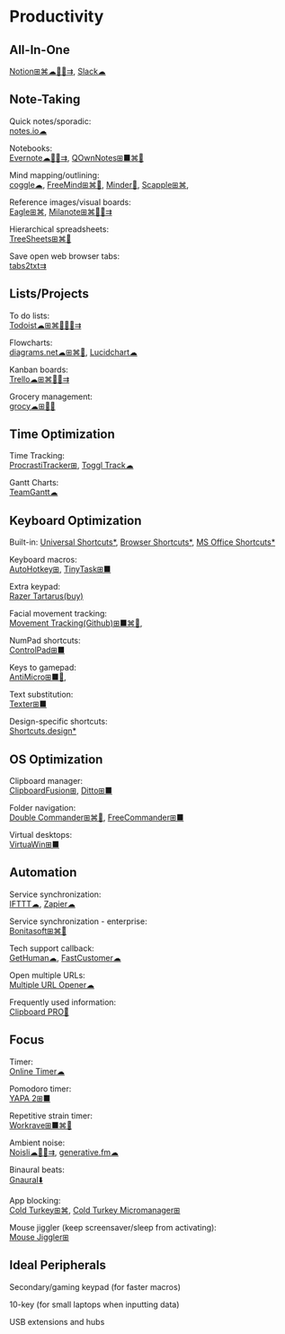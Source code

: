 # Productivity

## All-In-One

[Notion⊞⌘☁🍎🤖⇉](https://www.notion.so/),
[Slack☁](https://slack.com/)

## Note-Taking

Quick notes/sporadic:  
[notes.io☁](http://notes.io/)

Notebooks:  
[Evernote☁🍎🤖⇉](https://evernote.com/),
[QOwnNotes⊞■⌘🐧](https://www.qownnotes.org/)

Mind mapping/outlining:  
[coggle☁](https://coggle.it/),
[FreeMind⊞⌘🐧](http://freemind.sourceforge.net/wiki/index.php/Main_Page),
[Minder🐧](https://github.com/phase1geo/Minder),
[Scapple⊞⌘](https://www.literatureandlatte.com/scapple/overview),

Reference images/visual boards:  
[Eagle⊞⌘](https://en.eagle.cool/),
[Milanote⊞⌘🍎🤖⇉](https://milanote.com/)

Hierarchical spreadsheets:  
[TreeSheets⊞⌘🐧](http://strlen.com/treesheets/)

Save open web browser tabs:  
[tabs2txt⇉](https://addons.mozilla.org/en-US/firefox/addon/tabs2txt/?src=search)

## Lists/Projects

To do lists:  
[Todoist☁⊞⌘🐧🍎🤖⇉](https://todoist.com/)

Flowcharts:  
[diagrams.net☁⊞⌘🐧](https://www.diagrams.net/),
[Lucidchart☁](https://www.lucidchart.com/)

Kanban boards:  
[Trello☁⊞⌘🍎🤖⇉](https://trello.com/)

Grocery management:  
[grocy☁⊞🍎🤖](https://grocy.info/)

## Time Optimization

Time Tracking:  
[ProcrastiTracker⊞](http://strlen.com/procrastitracker/),
[Toggl Track☁](https://toggl.com/)

Gantt Charts:  
[TeamGantt☁](https://www.teamgantt.com/)

## Keyboard Optimization

Built-in:
[Universal Shortcuts*](https://stucky.tech/toolbox/u),
[Browser Shortcuts*](https://stucky.tech/toolbox/b),
[MS Office Shortcuts*](https://stucky.tech/toolbox/o)

Keyboard macros:  
[AutoHotkey⊞](https://www.autohotkey.com/),
[TinyTask⊞■](https://thetinytask.com/)

Extra keypad:  
[Razer Tartarus(buy)](https://www.razer.com/search/tartarus)

Facial movement tracking:  
[Movement Tracking(Github)⊞■⌘🐧](https://github.com/surya-veer/movement-tracking),

NumPad shortcuts:  
[ControlPad⊞■](https://sector-seven.com/software/controlpad)

Keys to gamepad:  
[AntiMicro⊞■🐧](https://github.com/AntiMicro/antimicro),

Text substitution:  
[Texter⊞■](https://texter.en.softonic.com/)

Design-specific shortcuts:  
[Shortcuts.design*](https://shortcuts.design/)

## OS Optimization

Clipboard manager:  
[ClipboardFusion⊞](https://www.clipboardfusion.com/),
[Ditto⊞■](https://ditto-cp.sourceforge.io/)

Folder navigation:  
[Double Commander⊞⌘🐧](https://doublecmd.sourceforge.io/),
[FreeCommander⊞■](https://freecommander.com/en/summary/)

Virtual desktops:  
[VirtuaWin⊞■](https://virtuawin.sourceforge.io/)

## Automation

Service synchronization:  
[IFTTT☁](https://ifttt.com),
[Zapier☁](https://zapier.com/)

Service synchronization - enterprise:  
[Bonitasoft⊞⌘🐧](https://www.bonitasoft.com/)

Tech support callback:  
[GetHuman☁](https://gethuman.com/),
[FastCustomer☁](http://www.fastcustomer.com/)

Open multiple URLs:  
[Multiple URL Opener☁](https://www.websiteplanet.com/webtools/multiple-url/)

Frequently used information:  
[Clipboard PRO🍎](https://clipboardpro.app/)

## Focus

Timer:  
[Online Timer☁](http://www.timer-tab.com/)

Pomodoro timer:  
[YAPA 2⊞■](https://github.com/YetAnotherPomodoroApp/YAPA-2)

Repetitive strain timer:  
[Workrave⊞■⌘🐧](http://www.workrave.org/)

Ambient noise:  
[Noisli☁🍎🤖⇉](https://www.noisli.com/),
[generative.fm☁](https://generative.fm/)

Binaural beats:  
[Gnaural⬇️](https://sourceforge.net/projects/gnaural/)

App blocking:  
[Cold Turkey⊞⌘](https://getcoldturkey.com/),
[Cold Turkey Micromanager⊞](https://getcoldturkey.com/micromanager/)

Mouse jiggler (keep screensaver/sleep from activating):  
[Mouse Jiggler⊞](https://mouse-jiggler.en.lo4d.com/windows)

## Ideal Peripherals

Secondary/gaming keypad (for faster macros)

10-key (for small laptops when inputting data)

USB extensions and hubs
